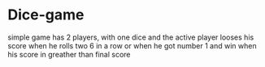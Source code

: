 # Dice-game
simple game has 2 players, with one dice and the active player looses his score when he rolls two 6 in a row or when he got number 1 and win when his score in greather than final score
